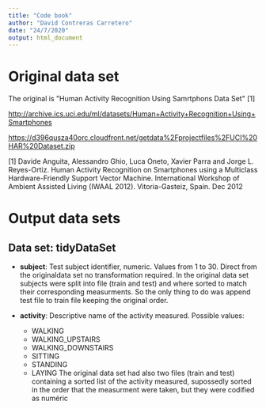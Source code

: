 ```yaml
---
title: "Code book"
author: "David Contreras Carretero"
date: "24/7/2020"
output: html_document
---
```


# Original data set

The original is "Human Activity Recognition Using Samrtphons Data Set" [1]


http://archive.ics.uci.edu/ml/datasets/Human+Activity+Recognition+Using+Smartphones 

https://d396qusza40orc.cloudfront.net/getdata%2Fprojectfiles%2FUCI%20HAR%20Dataset.zip


[1] Davide Anguita, Alessandro Ghio, Luca Oneto, Xavier Parra and Jorge L. Reyes-Ortiz. Human Activity Recognition on Smartphones using a Multiclass Hardware-Friendly Support Vector Machine. International Workshop of Ambient Assisted Living (IWAAL 2012). Vitoria-Gasteiz, Spain. Dec 2012

# Output data sets

## Data set: __tidyDataSet__

  * __subject__: Test subject identifier, numeric. Values from 1 to 30. Direct from the originaldata set no transformation required. In the original data set subjects were split into file (train and test) and where sorted to match their corresponding measurments. So the only thing to do was append test file to train file keeping the original order.
  
  * __activity__: Descriptive name of the activity measured. Possible values:
    * WALKING
    * WALKING_UPSTAIRS
    * WALKING_DOWNSTAIRS
    * SITTING
    * STANDING
    * LAYING
    The original data set had also two files (train and test) containing a sorted list of the activity measured, supossedly sorted in the order that the measurment were taken, but they were codified as numéric 

  
  
